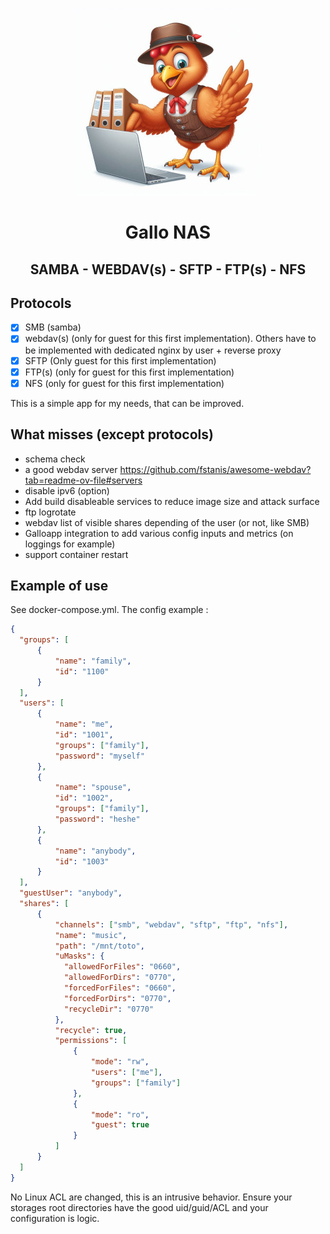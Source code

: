 <p align="center">
    <img width="300" src="https://raw.githubusercontent.com/gallolabs/NAS/main/logo_w300.jpeg">
  <h1 align="center">Gallo NAS</h1>
</p>
<h2 align="center">SAMBA - WEBDAV(s) - SFTP - FTP(s) - NFS</h2>

## Protocols
- [X] SMB (samba)
- [x] webdav(s) (only for guest for this first implementation). Others have to be implemented with dedicated nginx by user + reverse proxy
- [x] SFTP (Only guest for this first implementation)
- [x] FTP(s) (only for guest for this first implementation)
- [x] NFS (only for guest for this first implementation)

This is a simple app for my needs, that can be improved.

## What misses (except protocols)

- schema check
- a good webdav server https://github.com/fstanis/awesome-webdav?tab=readme-ov-file#servers
- disable ipv6 (option)
- Add build disableable services to reduce image size and attack surface
- ftp logrotate
- webdav list of visible shares depending of the user (or not, like SMB)
- Galloapp integration to add various config inputs and metrics (on loggings for example)
- support container restart

## Example of use

See docker-compose.yml. The config example :

```json
{
  "groups": [
      {
          "name": "family",
          "id": "1100"
      }
  ],
  "users": [
      {
          "name": "me",
          "id": "1001",
          "groups": ["family"],
          "password": "myself"
      },
      {
          "name": "spouse",
          "id": "1002",
          "groups": ["family"],
          "password": "heshe"
      },
      {
          "name": "anybody",
          "id": "1003"
      }
  ],
  "guestUser": "anybody",
  "shares": [
      {
          "channels": ["smb", "webdav", "sftp", "ftp", "nfs"],
          "name": "music",
          "path": "/mnt/toto",
          "uMasks": {
            "allowedForFiles": "0660",
            "allowedForDirs": "0770",
            "forcedForFiles": "0660",
            "forcedForDirs": "0770",
            "recycleDir": "0770"
          },
          "recycle": true,
          "permissions": [
              {
                  "mode": "rw",
                  "users": ["me"],
                  "groups": ["family"]
              },
              {
                  "mode": "ro",
                  "guest": true
              }
          ]
      }
  ]
}
```

No Linux ACL are changed, this is an intrusive behavior. Ensure your storages root directories have the good uid/guid/ACL and your configuration is logic.
